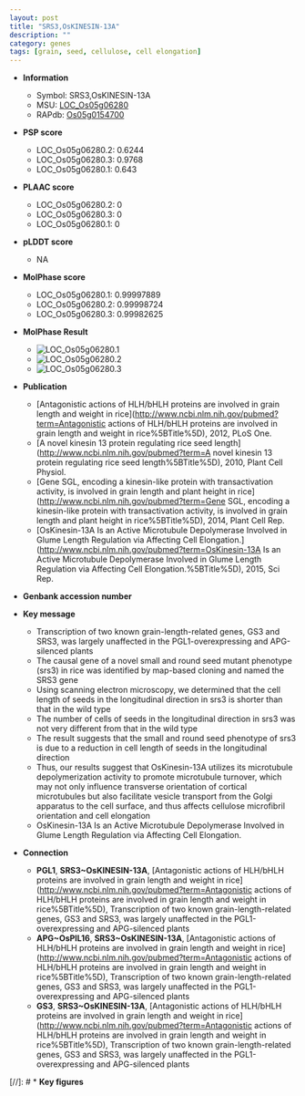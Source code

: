 ```yaml
---
layout: post
title: "SRS3,OsKINESIN-13A"
description: ""
category: genes
tags: [grain, seed, cellulose, cell elongation]
---
```


* **Information**  
    + Symbol: SRS3,OsKINESIN-13A  
    + MSU: [LOC_Os05g06280](http://rice.plantbiology.msu.edu/cgi-bin/ORF_infopage.cgi?orf=LOC_Os05g06280)  
    + RAPdb: [Os05g0154700](http://rapdb.dna.affrc.go.jp/viewer/gbrowse_details/irgsp1?name=Os05g0154700)  

* **PSP score**  
    + LOC_Os05g06280.2: 0.6244 
    + LOC_Os05g06280.3: 0.9768 
    + LOC_Os05g06280.1: 0.643 

* **PLAAC score**  
    + LOC_Os05g06280.2: 0 
    + LOC_Os05g06280.3: 0 
    + LOC_Os05g06280.1: 0 

* **pLDDT score**
    + NA


* **MolPhase score**
    + LOC_Os05g06280.1: 0.99997889
    + LOC_Os05g06280.2: 0.99998724
    + LOC_Os05g06280.3: 0.99982625

* **MolPhase Result**
    + ![LOC_Os05g06280.1](https://304243504.github.io/Pictures/LOC_Os05g/LOC_Os05g06280.1.png)
    + ![LOC_Os05g06280.2](https://304243504.github.io/Pictures/LOC_Os05g/LOC_Os05g06280.2.png)
    + ![LOC_Os05g06280.3](https://304243504.github.io/Pictures/LOC_Os05g/LOC_Os05g06280.3.png)

* **Publication**  
    + [Antagonistic actions of HLH/bHLH proteins are involved in grain length and weight in rice](http://www.ncbi.nlm.nih.gov/pubmed?term=Antagonistic actions of HLH/bHLH proteins are involved in grain length and weight in rice%5BTitle%5D), 2012, PLoS One.
    + [A novel kinesin 13 protein regulating rice seed length](http://www.ncbi.nlm.nih.gov/pubmed?term=A novel kinesin 13 protein regulating rice seed length%5BTitle%5D), 2010, Plant Cell Physiol.
    + [Gene SGL, encoding a kinesin-like protein with transactivation activity, is involved in grain length and plant height in rice](http://www.ncbi.nlm.nih.gov/pubmed?term=Gene SGL, encoding a kinesin-like protein with transactivation activity, is involved in grain length and plant height in rice%5BTitle%5D), 2014, Plant Cell Rep.
    + [OsKinesin-13A Is an Active Microtubule Depolymerase Involved in Glume Length Regulation via Affecting Cell Elongation.](http://www.ncbi.nlm.nih.gov/pubmed?term=OsKinesin-13A Is an Active Microtubule Depolymerase Involved in Glume Length Regulation via Affecting Cell Elongation.%5BTitle%5D), 2015, Sci Rep.

* **Genbank accession number**  

* **Key message**  
    + Transcription of two known grain-length-related genes, GS3 and SRS3, was largely unaffected in the PGL1-overexpressing and APG-silenced plants
    + The causal gene of a novel small and round seed mutant phenotype (srs3) in rice was identified by map-based cloning and named the SRS3 gene
    + Using scanning electron microscopy, we determined that the cell length of seeds in the longitudinal direction in srs3 is shorter than that in the wild type
    + The number of cells of seeds in the longitudinal direction in srs3 was not very different from that in the wild type
    + The result suggests that the small and round seed phenotype of srs3 is due to a reduction in cell length of seeds in the longitudinal direction
    + Thus, our results suggest that OsKinesin-13A utilizes its microtubule depolymerization activity to promote microtubule turnover, which may not only influence transverse orientation of cortical microtubules but also facilitate vesicle transport from the Golgi apparatus to the cell surface, and thus affects cellulose microfibril orientation and cell elongation
    + OsKinesin-13A Is an Active Microtubule Depolymerase Involved in Glume Length Regulation via Affecting Cell Elongation.

* **Connection**  
    + __PGL1__, __SRS3~OsKINESIN-13A__, [Antagonistic actions of HLH/bHLH proteins are involved in grain length and weight in rice](http://www.ncbi.nlm.nih.gov/pubmed?term=Antagonistic actions of HLH/bHLH proteins are involved in grain length and weight in rice%5BTitle%5D), Transcription of two known grain-length-related genes, GS3 and SRS3, was largely unaffected in the PGL1-overexpressing and APG-silenced plants
    + __APG~OsPIL16__, __SRS3~OsKINESIN-13A__, [Antagonistic actions of HLH/bHLH proteins are involved in grain length and weight in rice](http://www.ncbi.nlm.nih.gov/pubmed?term=Antagonistic actions of HLH/bHLH proteins are involved in grain length and weight in rice%5BTitle%5D), Transcription of two known grain-length-related genes, GS3 and SRS3, was largely unaffected in the PGL1-overexpressing and APG-silenced plants
    + __GS3__, __SRS3~OsKINESIN-13A__, [Antagonistic actions of HLH/bHLH proteins are involved in grain length and weight in rice](http://www.ncbi.nlm.nih.gov/pubmed?term=Antagonistic actions of HLH/bHLH proteins are involved in grain length and weight in rice%5BTitle%5D), Transcription of two known grain-length-related genes, GS3 and SRS3, was largely unaffected in the PGL1-overexpressing and APG-silenced plants

[//]: # * **Key figures**  


